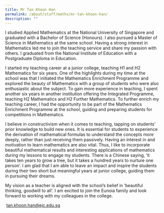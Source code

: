 ```yaml
---
title: Mr Tan Khoon Han
permalink: /about/staff/maths/mr-tan-khoon-han/
description: ""
---
```


I studied Applied Mathematics at the National University of Singapore and graduated with a Bachelor of Science (Honours). I also pursued a Master of Science in Mathematics at the same school. Having a strong interest in Mathematics led me to join the teaching service and share my passion with others. I graduated from the National Institute of Education with a Postgraduate Diploma in Education.

I started my teaching career at a junior college, teaching H1 and H2 Mathematics for six years. One of the highlights during my time at the school was that I initiated the Mathematics Enrichment Programme and explored the beauty of Mathematics with a group of students who were also enthusiastic about the subject. To gain more experience in teaching, I spent another six years in another institution offering the Integrated Programme, teaching H2 Mathematics and H2 Further Mathematics. To further enrich my teaching career, I had the opportunity to be part of the Mathematics Enrichment Programme at the school, guiding and preparing students for competitions in Mathematics.

I believe in constructivism when it comes to teaching, tapping on students’ prior knowledge to build new ones. It is essential for students to experience the derivation of mathematical formulas to understand the concepts more deeply, rather than just receiving them passively. Having an interest in and motivation to learn mathematics are also vital. Thus, I like to incorporate beautiful mathematical results and interesting applications of mathematics during my lessons to engage my students. There is a Chinese saying, ‘it takes ten years to grow a tree, but it takes a hundred years to nurture one person’. I am glad that I am able to leave an impact and inspire the students during their two short but meaningful years at junior college, guiding them in pursuing their dreams.

My vision as a teacher is aligned with the school’s belief in ‘beautiful thinking, goodwill to all'. I am excited to join the Eunoia family and look forward to working with my colleagues in the college.

 [tan.khoon.han@ejc.edu.sg](mailto:tan.khoon.han@ejc.edu.sg)